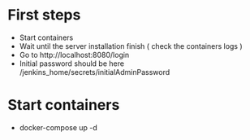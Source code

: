 # First steps
* Start containers
* Wait until the server installation finish ( check the containers logs )
* Go to http://localhost:8080/login
* Initial password should be here /jenkins_home/secrets/initialAdminPassword

# Start containers
* docker-compose up -d

